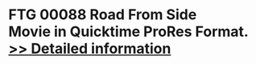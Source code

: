 # FTG 00088 Road From Side<br />Movie in Quicktime ProRes Format.<br />[>> Detailed information](https://secure.shareit.com/shareit/product.html?productid=300652140&affiliateid=200057808)